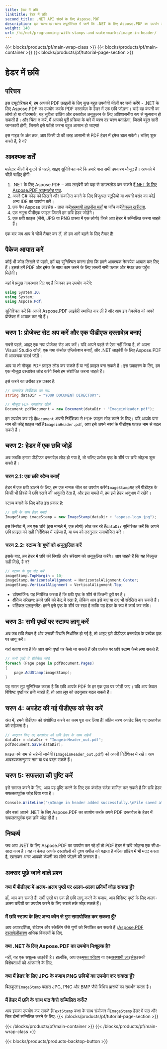 ```yaml
---
title: हेडर में छवि
linktitle: हेडर में छवि
second_title: .NET API संदर्भ के लिए Aspose.PDF
description: इस चरण-दर-चरण ट्यूटोरियल में जानें कि .NET के लिए Aspose.PDF का उपयोग करके PDF के हेडर में छवि कैसे जोड़ें।
weight: 140
url: /hi/net/programming-with-stamps-and-watermarks/image-in-header/
---
```


{{< blocks/products/pf/main-wrap-class >}}
{{< blocks/products/pf/main-container >}}
{{< blocks/products/pf/tutorial-page-section >}}

# हेडर में छवि

## परिचय

इस ट्यूटोरियल में, हम आपकी PDF फ़ाइलों के लिए कुछ बहुत उपयोगी चीज़ों पर चर्चा करेंगे - .NET के लिए Aspose.PDF का उपयोग करके PDF दस्तावेज़ के हेडर में एक छवि जोड़ना। चाहे वह कंपनी का लोगो हो या वॉटरमार्क, यह सुविधा ब्रांडिंग और दस्तावेज़ अनुकूलन के लिए अविश्वसनीय रूप से मूल्यवान हो सकती है। और चिंता न करें, मैं आपको पूरी प्रक्रिया के बारे में चरण दर चरण बताऊंगा, जिसमें बहुत सारी जानकारी होगी, जिससे इसे फॉलो करना बहुत आसान हो जाएगा!

इस गाइड के अंत तक, आप किसी प्रो की तरह आसानी से PDF हेडर में इमेज डाल सकेंगे। चलिए शुरू करते हैं, है न?

## आवश्यक शर्तें

मज़ेदार चीज़ों में कूदने से पहले, आइए सुनिश्चित करें कि हमारे पास सभी उपकरण मौजूद हैं। आपको ये चीज़ें चाहिए होंगी:

1.  .NET के लिए Aspose.PDF – आप लाइब्रेरी को यहां से डाउनलोड कर सकते हैं[.NET के लिए Aspose.PDF डाउनलोड पृष्ठ](https://releases.aspose.com/pdf/net/).
2. अपने C# कोड को लिखने और संकलित करने के लिए विजुअल स्टूडियो या अपनी पसंद का कोई अन्य IDE का उपयोग करें।
3.  एक वैध Aspose लाइसेंस - प्राप्त करें[अस्थायी लाइसेंस यहाँ](https://purchase.aspose.com/temporary-license/) या जाँच करें[विकल्प खरीदना](https://purchase.aspose.com/buy).
4. एक नमूना पीडीएफ फाइल जिसमें हम छवि हेडर जोड़ेंगे।
5. एक छवि फ़ाइल (जैसे, JPG या PNG प्रारूप में एक लोगो) जिसे आप हेडर में सम्मिलित करना चाहते हैं।

एक बार जब आप ये चीजें तैयार कर लें, तो हम आगे बढ़ने के लिए तैयार हैं!

## पैकेज आयात करें

कोई भी कोड लिखने से पहले, हमें यह सुनिश्चित करना होगा कि हमने आवश्यक नेमस्पेस आयात कर लिए हैं। इससे हमें PDF और इमेज के साथ काम करने के लिए ज़रूरी सभी क्लास और मेथड तक पहुँच मिलेगी।

यहां वे प्रमुख नामस्थान दिए गए हैं जिनका हम उपयोग करेंगे:

```csharp
using System.IO;
using System;
using Aspose.Pdf;
```

सुनिश्चित करें कि आपने Aspose.PDF लाइब्रेरी स्थापित कर ली है और आप इन नेमस्पेस को अपने प्रोजेक्ट में आयात कर रहे हैं।

## चरण 1: प्रोजेक्ट सेट अप करें और एक पीडीएफ दस्तावेज़ बनाएं

सबसे पहले, आइए एक नया प्रोजेक्ट सेट अप करें। यदि आपने पहले से ऐसा नहीं किया है, तो अपना Visual Studio खोलें, एक नया कंसोल एप्लिकेशन बनाएँ, और .NET लाइब्रेरी के लिए Aspose.PDF में आवश्यक संदर्भ जोड़ें।

आप या तो मौजूदा PDF फ़ाइल लोड कर सकते हैं या नई फ़ाइल बना सकते हैं। इस उदाहरण के लिए, हम एक मौजूदा दस्तावेज़ लोड करेंगे जिसे हम संशोधित करना चाहते हैं।

इसे करने का तरीका इस प्रकार है:

```csharp
// दस्तावेज़ निर्देशिका का पथ.
string dataDir = "YOUR DOCUMENT DIRECTORY";

// मौजूदा PDF दस्तावेज़ खोलें
Document pdfDocument = new Document(dataDir + "ImageinHeader.pdf");
```

 हम उपयोग कर रहे हैं`Document` अपनी निर्देशिका से PDF फ़ाइल लोड करने के लिए। यदि आपके पास नाम की कोई फ़ाइल नहीं है`ImageinHeader.pdf`, आप इसे अपने स्वयं के पीडीएफ फ़ाइल नाम से बदल सकते हैं।

## चरण 2: हेडर में एक छवि जोड़ें

अब जबकि हमारा पीडीएफ दस्तावेज़ लोड हो गया है, तो चलिए प्रत्येक पृष्ठ के शीर्ष पर छवि जोड़ना शुरू करते हैं।

### चरण 2.1: एक छवि स्टैम्प बनाएँ
 हेडर में एक छवि डालने के लिए, हम एक नामक चीज़ का उपयोग करेंगे`ImageStamp`यह हमें पीडीएफ के किसी भी हिस्से में छवि रखने की अनुमति देता है, और इस मामले में, हम इसे हेडर अनुभाग में रखेंगे।

स्टाम्प बनाने के लिए कोड इस प्रकार है:

```csharp
// छवि के साथ हेडर बनाएं
ImageStamp imageStamp = new ImageStamp(dataDir + "aspose-logo.jpg");
```

 इस स्निपेट में, हम एक छवि (इस मामले में, एक लोगो) लोड कर रहे हैं`dataDir` सुनिश्चित करें कि आपने छवि फ़ाइल को सही निर्देशिका में सहेजा है, या पथ को तदनुसार समायोजित करें।

### चरण 2.2: स्टाम्प के गुणों को अनुकूलित करें
इसके बाद, हम हेडर में छवि की स्थिति और संरेखण को अनुकूलित करेंगे। आप चाहते हैं कि यह बिल्कुल सही दिखे, है न?

```csharp
// स्टाम्प के गुण सेट करें
imageStamp.TopMargin = 10;
imageStamp.HorizontalAlignment = HorizontalAlignment.Center;
imageStamp.VerticalAlignment = VerticalAlignment.Top;
```

- टॉपमार्जिन: यह नियंत्रित करता है कि छवि पृष्ठ के शीर्ष से कितनी दूरी पर है।
- क्षैतिज संरेखण: हमने छवि को केंद्र में रखा है, लेकिन आप इसे बाएं या दाएं भी संरेखित कर सकते हैं।
- वर्टिकल एलाइनमेंट: हमने इसे पृष्ठ के शीर्ष पर रखा है ताकि यह हेडर के रूप में कार्य कर सके।

## चरण 3: सभी पृष्ठों पर स्टाम्प लागू करें

अब जब छवि तैयार है और उसकी स्थिति निर्धारित हो गई है, तो आइए इसे पीडीएफ दस्तावेज़ के प्रत्येक पृष्ठ पर लागू करें।

यहां बताया गया है कि आप सभी पृष्ठों पर कैसे जा सकते हैं और प्रत्येक पर छवि स्टाम्प कैसे लगा सकते हैं:

```csharp
// सभी पृष्ठों में शीर्षलेख जोड़ें
foreach (Page page in pdfDocument.Pages)
{
    page.AddStamp(imageStamp);
}
```

यह सरल लूप सुनिश्चित करता है कि छवि आपके PDF के हर एक पृष्ठ पर जोड़ी जाए। यदि आप केवल विशिष्ट पृष्ठों पर छवि चाहते हैं, तो आप लूप को तदनुसार बदल सकते हैं।

## चरण 4: अपडेट की गई पीडीएफ को सेव करें

अंत में, हमने पीडीएफ को संशोधित करने का काम पूरा कर लिया है! अंतिम चरण अपडेट किए गए दस्तावेज़ को सहेजना है।

```csharp
// अद्यतन किए गए दस्तावेज़ को छवि हेडर के साथ सहेजें
dataDir = dataDir + "ImageinHeader_out.pdf";
pdfDocument.Save(dataDir);
```

फ़ाइल नये नाम से सहेजी जायेगी (`ImageinHeader_out.pdf`) को अपनी निर्देशिका में रखें। आप आवश्यकतानुसार नाम या पथ बदल सकते हैं।

## चरण 5: सफलता की पुष्टि करें

इसे समाप्त करने के लिए, आप यह पुष्टि करने के लिए एक कंसोल संदेश शामिल कर सकते हैं कि छवि हेडर सफलतापूर्वक जोड़ दिया गया है।

```csharp
Console.WriteLine("\nImage in header added successfully.\nFile saved at " + dataDir);
```

और बस! आपने .NET के लिए Aspose.PDF का उपयोग करके अपने PDF दस्तावेज़ के हेडर में सफलतापूर्वक एक छवि जोड़ दी है।

## निष्कर्ष

जब आप .NET के लिए Aspose.PDF का उपयोग कर रहे हों तो PDF हेडर में छवि जोड़ना एक सीधा-सादा काम है। यह न केवल आपके दस्तावेज़ों की दृश्य अपील को बढ़ाता है बल्कि ब्रांडिंग में भी मदद करता है, खासकर अगर आपको कंपनी का लोगो जोड़ने की ज़रूरत है।

## अक्सर पूछे जाने वाले प्रश्न

### क्या मैं पीडीएफ में अलग-अलग पृष्ठों पर अलग-अलग छवियाँ जोड़ सकता हूँ?
हाँ, आप कर सकते हैं! सभी पृष्ठों पर एक ही छवि लागू करने के बजाय, आप विशिष्ट पृष्ठों के लिए अलग-अलग छवियों का उपयोग करने के लिए सशर्त तर्क जोड़ सकते हैं।

### मैं छवि स्टाम्प के लिए अन्य कौन से गुण समायोजित कर सकता हूँ?
 आप अपारदर्शिता, रोटेशन और स्केलिंग जैसे गुणों को नियंत्रित कर सकते हैं।[Aspose.PDF दस्तावेज़ीकरण](https://reference.aspose.com/pdf/net/) अधिक विकल्पों के लिए.

### क्या .NET के लिए Aspose.PDF का उपयोग निःशुल्क है?
 नहीं, यह एक सशुल्क लाइब्रेरी है। हालाँकि, आप एक[मुफ्त परीक्षण](https://releases.aspose.com/) या एक[अस्थायी लाइसेंस](https://purchase.aspose.com/temporary-license/)इसकी विशेषताओं को आज़माने के लिए.

### क्या मैं हेडर के लिए JPG के बजाय PNG छवियों का उपयोग कर सकता हूँ?
 बिलकुल!`ImageStamp` क्लास JPG, PNG और BMP जैसे विभिन्न प्रारूपों का समर्थन करता है।

### मैं हेडर में छवि के साथ पाठ कैसे सम्मिलित करूँ?
 आप इसका उपयोग कर सकते हैं`TextStamp` कक्षा के साथ संयोजन में`ImageStamp` हेडर में पाठ और चित्र दोनों सम्मिलित करने के लिए.
{{< /blocks/products/pf/tutorial-page-section >}}

{{< /blocks/products/pf/main-container >}}
{{< /blocks/products/pf/main-wrap-class >}}

{{< blocks/products/products-backtop-button >}}
